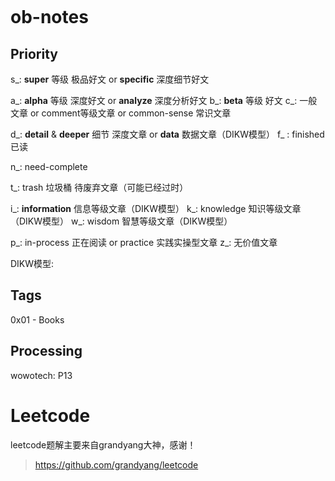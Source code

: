 ```cpp
```
# ob-notes

## Priority
s_: **super** 等级 极品好文 or **specific** 深度细节好文

a_: **alpha** 等级 深度好文 or **analyze** 深度分析好文
b_: **beta** 等级 好文
c_: 一般文章 or comment等级文章 or common-sense 常识文章

d_: **detail** & **deeper** 细节 深度文章 or  **data** 数据文章（DIKW模型）
f_ : finished 已读

n_: need-complete

t_: trash 垃圾桶 待废弃文章（可能已经过时）

i_: **information** 信息等级文章（DIKW模型）
k_: knowledge 知识等级文章（DIKW模型）
w_: wisdom 智慧等级文章（DIKW模型）

p_: in-process 正在阅读 or practice 实践实操型文章
z_: 无价值文章

DIKW模型:


## Tags
0x01 - Books

## Processing
wowotech: P13

# Leetcode
leetcode题解主要来自grandyang大神，感谢！
>https://github.com/grandyang/leetcode
